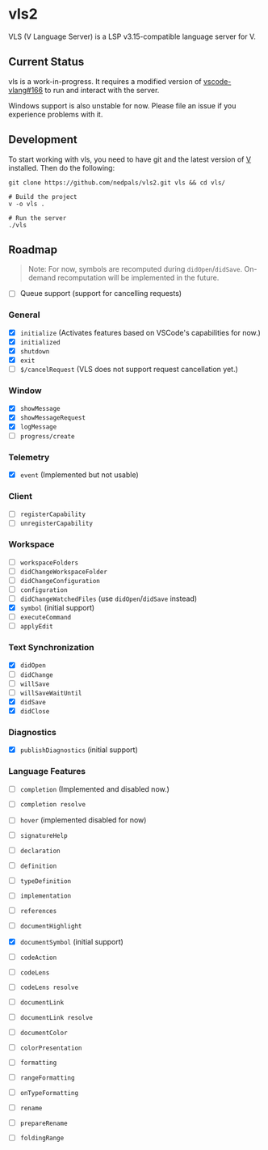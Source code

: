 # vls2
VLS (V Language Server) is a LSP v3.15-compatible language server for V.

## Current Status
vls is a work-in-progress. It requires a modified version of [vscode-vlang#166](https://github.com/vlang/vscode-vlang/pull/166) to run and interact with the server.

Windows support is also unstable for now. Please file an issue if you experience problems with it.

## Development
To start working with vls, you need to have git and the latest version of [V](https://github.com/vlang/v) installed. Then do the following:
```
git clone https://github.com/nedpals/vls2.git vls && cd vls/

# Build the project
v -o vls .

# Run the server
./vls
```

## Roadmap
> Note: For now, symbols are recomputed during `didOpen`/`didSave`. On-demand recomputation will be implemented in the future.

- [ ] Queue support (support for cancelling requests)

### General
- [x] `initialize` (Activates features based on VSCode's capabilities for now.)
- [x] `initialized`
- [x] `shutdown`
- [x] `exit`
- [ ] `$/cancelRequest` (VLS does not support request cancellation yet.)
### Window
- [x] `showMessage`
- [x] `showMessageRequest`
- [x] `logMessage`
- [ ] `progress/create`
### Telemetry
- [x] `event` (Implemented but not usable)
### Client
- [ ] `registerCapability`
- [ ] `unregisterCapability`
### Workspace
- [ ] `workspaceFolders`
- [ ] `didChangeWorkspaceFolder`
- [ ] `didChangeConfiguration`
- [ ] `configuration`
- [ ] `didChangeWatchedFiles` (use `didOpen`/`didSave` instead)
- [x] `symbol` (initial support)
- [ ] `executeCommand`
- [ ] `applyEdit`
### Text Synchronization
- [x] `didOpen`
- [ ] `didChange`
- [ ] `willSave`
- [ ] `willSaveWaitUntil`
- [x] `didSave`
- [x] `didClose`
### Diagnostics
- [x] `publishDiagnostics` (initial support)
### Language Features
- [ ] `completion` (Implemented and disabled now.)
- [ ] `completion resolve`
- [ ] `hover` (implemented disabled for now)
- [ ] `signatureHelp`
- [ ] `declaration`
- [ ] `definition`
- [ ] `typeDefinition`
- [ ] `implementation`
- [ ] `references`
- [ ] `documentHighlight`
- [x] `documentSymbol` (initial support)
- [ ] `codeAction`
- [ ] `codeLens`
- [ ] `codeLens resolve`
- [ ] `documentLink`
- [ ] `documentLink resolve`
- [ ] `documentColor`
- [ ] `colorPresentation`
- [ ] `formatting`
- [ ] `rangeFormatting`
- [ ] `onTypeFormatting`
- [ ] `rename`
- [ ] `prepareRename`
- [ ] `foldingRange`
    
    
    
    

